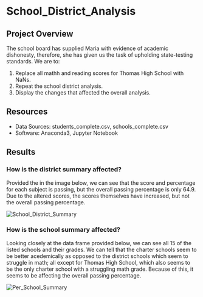 # School_District_Analysis

## Project Overview
The school board has supplied Maria with evidence of academic dishonesty, therefore, she has given us the task of upholding state-testing standards. We are to:
  1. Replace all mathh and reading scores for Thomas High School with NaNs.
  2. Repeat the school district analysis.
  3. Display the changes that affected the overall analysis.

## Resources
- Data Sources: students_complete.csv, schools_complete.csv
- Software: Anaconda3, Jupyter Notebook

## Results
### How is the district summary affected?
Provided the in the image below, we can see that the score and percentage for each subject is passing, but the overall passing percentage is only 64.9. Due to the altered scores, the scores themselves have increased, but not the overall passing percentage.

![School_District_Summary](https://user-images.githubusercontent.com/110737061/189000780-5e01ed93-6ba6-4941-9532-2a8ddf095292.png)

### How is the school summary affected?
Looking closely at the data frame provided below, we can see all 15 of the listed schools and their grades. We can tell  that the charter schools seem to be better acedemically as opposed to the district schools which seem to struggle in math; all except for Thomas High School, which also seems to be the only charter school with a struggling math grade. Because of this, it seems to be affecting the overall passing percentage.
    
![Per_School_Summary](https://user-images.githubusercontent.com/110737061/189002569-45247ed0-2ff2-4428-98e0-b355195347cf.png)
